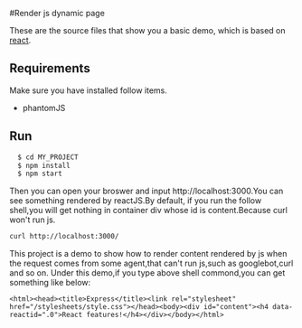 #Render js dynamic page

These are the source files that show you a basic demo, which is based on [react](https://github.com/facebook/react).

## Requirements
Make sure you have installed follow items.

* phantomJS

## Run

```sh
  $ cd MY_PROJECT
  $ npm install
  $ npm start
```

Then you can open your broswer and input http://localhost:3000.You can see something rendered by reactJS.By default, if you run the follow shell,you will get nothing in container div whose id is content.Because curl won't run js.

```sh
curl http://localhost:3000/
```

This project is a demo to show how to render content rendered by js when the request comes from some agent,that can't run js,such as googlebot,curl and so on.
Under this demo,if you type above shell commond,you can get something like below:

```
<html><head><title>Express</title><link rel="stylesheet" href="/stylesheets/style.css"></head><body><div id="content"><h4 data-reactid=".0">React features!</h4></div></body></html>
```
